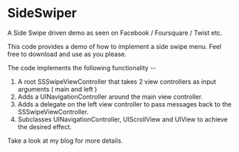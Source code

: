 SideSwiper
==========

A Side Swipe driven demo as seen on Facebook / Foursquare / Twist etc.

This code provides a demo of how to implement a side swipe menu. Feel free to download and use as you please.

The code implements the following functionality --

1. A root SSSwipeViewController that takes 2 view controllers as input arguments ( main and left )
2. Adds a UINavigationController around the main view controller.
3. Adds a delegate on the left view controller to pass messages back to the SSSwipeViewController.
4. Subclasses UINavigationController, UIScrollView and UIView to achieve the desired effect.

Take a look at my blog for more details.
